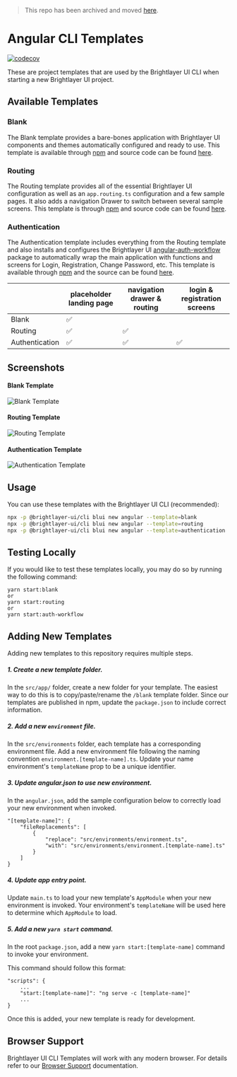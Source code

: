 > This repo has been archived and moved [here](https://github.com/etn-ccis/blui-angular-cli-templates).

# Angular CLI Templates
[![codecov](https://codecov.io/gh/brightlayer-ui/angular-cli-templates/branch/master/graph/badge.svg?token=MHGB0RGXVF)](https://codecov.io/gh/brightlayer-ui/angular-cli-templates)

These are project templates that are used by the Brightlayer UI CLI when starting a new Brightlayer UI project. 

## Available Templates

### Blank
The Blank template provides a bare-bones application with Brightlayer UI components and themes automatically configured and ready to use. This template is available through [npm](https://www.npmjs.com/package/@brightlayer-ui/angular-template-blank) and source code can be found [here](https://github.com/brightlayer-ui/angular-cli-templates/tree/dev/src/app/blank).

### Routing
The Routing template provides all of the essential Brightlayer UI configuration as well as an `app.routing.ts` configuration and a few sample pages. It also adds a navigation Drawer to switch between several sample screens. This template is through [npm](https://www.npmjs.com/package/@brightlayer-ui/angular-template-routing) and source code can be found [here](https://github.com/brightlayer-ui/angular-cli-templates/tree/dev/src/app/routing).

### Authentication
The Authentication template includes everything from the Routing template and also installs and configures the Brightlayer UI [angular-auth-workflow](https://www.npmjs.com/package/@brightlayer-ui/angular-auth-workflow) package to automatically wrap the main application with functions and screens for Login, Registration, Change Password, etc. This template is available through [npm](https://www.npmjs.com/package/@brightlayer-ui/angular-template-authentication-typescript) and the source can be found [here](https://github.com/brightlayer-ui/angular-cli-templates/tree/dev/src/app/auth-workflow).

|                | placeholder landing page | navigation drawer & routing  | login & registration screens  |
| -------------- | ------------------------ | ---------------------------- | ----------------------------- |
| Blank          | ✅                       |                              |                               |                                
| Routing        | ✅                       | ✅                           |                               |
| Authentication | ✅                       | ✅                           | ✅                            |


## Screenshots
#### Blank Template
![Blank Template](./images/blank.png)
#### Routing Template
![Routing Template](./images/routing.png)
#### Authentication Template
![Authentication Template](./images/auth-workflow.png)

## Usage
You can use these templates with the Brightlayer UI CLI (recommended):

```sh
npx -p @brightlayer-ui/cli blui new angular --template=blank
npx -p @brightlayer-ui/cli blui new angular --template=routing
npx -p @brightlayer-ui/cli blui new angular --template=authentication
```

## Testing Locally
If you would like to test these templates locally, you may do so by running the following command:
```
yarn start:blank 
or
yarn start:routing
or
yarn start:auth-workflow
```

## Adding New Templates
Adding new templates to this repository requires multiple steps.

##### 1. Create a new template folder.
In the `src/app/` folder, create a new folder for your template. The easiest way to do this is to copy/paste/rename the `/blank` template folder.  Since our templates are published in npm, update the `package.json` to include correct information. 

##### 2. Add a new `environment` file.
In the `src/environments` folder, each template has a corresponding environment file.  Add a new environment file following the naming convention `environment.[template-name].ts`.  Update your name environment's `templateName` prop to be a unique identifier. 

##### 3. Update angular.json to use new environment.
In the `angular.json`, add the sample configuration below to correctly load your new environment when invoked.
```angular2
"[template-name]": {
    "fileReplacements": [
        {
            "replace": "src/environments/environment.ts",
            "with": "src/environments/environment.[template-name].ts"
        }
    ]
}
```

##### 4. Update app entry point.
Update `main.ts` to load your new template's `AppModule` when your new environment is invoked.  Your environment's `templateName` will be used here to determine which `AppModule` to load. 


##### 5. Add a new `yarn start` command.
In the root `package.json`, add a new `yarn start:[template-name]` command to invoke your environment.  

This command should follow this format: 
```
"scripts": {
    ...
    "start:[template-name]": "ng serve -c [template-name]"
    ...
}
```

Once this is added, your new template is ready for development. 

## Browser Support

Brightlayer UI CLI Templates will work with any modern browser. For details refer to our [Browser Support](https://brightlayer-ui.github.io/development/frameworks-web/angular#browser-support) documentation.
